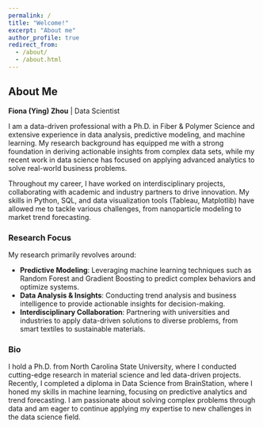 ```yaml
---
permalink: /
title: "Welcome!"
excerpt: "About me"
author_profile: true
redirect_from: 
  - /about/
  - /about.html
---
```



## About Me

**Fiona (Ying) Zhou** | Data Scientist

I am a data-driven professional with a Ph.D. in Fiber & Polymer Science and extensive experience in data analysis, predictive modeling, and machine learning. My research background has equipped me with a strong foundation in deriving actionable insights from complex data sets, while my recent work in data science has focused on applying advanced analytics to solve real-world business problems.

Throughout my career, I have worked on interdisciplinary projects, collaborating with academic and industry partners to drive innovation. My skills in Python, SQL, and data visualization tools (Tableau, Matplotlib) have allowed me to tackle various challenges, from nanoparticle modeling to market trend forecasting.

### Research Focus

My research primarily revolves around:

- **Predictive Modeling**: Leveraging machine learning techniques such as Random Forest and Gradient Boosting to predict complex behaviors and optimize systems.
- **Data Analysis & Insights**: Conducting trend analysis and business intelligence to provide actionable insights for decision-making.
- **Interdisciplinary Collaboration**: Partnering with universities and industries to apply data-driven solutions to diverse problems, from smart textiles to sustainable materials.

### Bio

I hold a Ph.D. from North Carolina State University, where I conducted cutting-edge research in material science and led data-driven projects. Recently, I completed a diploma in Data Science from BrainStation, where I honed my skills in machine learning, focusing on predictive analytics and trend forecasting. I am passionate about solving complex problems through data and am eager to continue applying my expertise to new challenges in the data science field.
